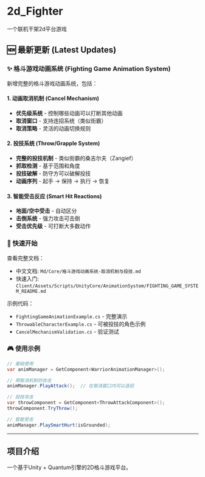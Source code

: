 # 2d_Fighter
一个联机干架2d平台游戏

## 🆕 最新更新 (Latest Updates)

### ✨ 格斗游戏动画系统 (Fighting Game Animation System)

新增完整的格斗游戏动画系统，包括：

#### 1. 动画取消机制 (Cancel Mechanism)
- **优先级系统** - 控制哪些动画可以打断其他动画
- **取消窗口** - 支持连招系统（类似街霸）
- **取消策略** - 灵活的动画切换规则

#### 2. 投技系统 (Throw/Grapple System)
- **完整的投技机制** - 类似街霸的桑吉尔夫（Zangief）
- **抓取检测** - 基于范围和角度
- **投技破解** - 防守方可以破解投技
- **动画序列** - 起手 → 保持 → 执行 → 恢复

#### 3. 智能受击反应 (Smart Hit Reactions)
- **地面/空中受击** - 自动区分
- **击倒系统** - 强力攻击可击倒
- **受击优先级** - 可打断大多数动作

### 📖 快速开始

查看完整文档：
- 中文文档: `Md/Core/格斗游戏动画系统-取消机制与投技.md`
- 快速入门: `Client/Assets/Scripts/UnityCore/AnimationSystem/FIGHTING_GAME_SYSTEM_README.md`

示例代码：
- `FightingGameAnimationExample.cs` - 完整演示
- `ThrowableCharacterExample.cs` - 可被投技的角色示例
- `CancelMechanismValidation.cs` - 验证测试

### 🎮 使用示例

```csharp
// 基础使用
var animManager = GetComponent<WarriorAnimationManager>();

// 带取消机制的攻击
animManager.PlayAttack();  // 在取消窗口内可以连招

// 投技攻击
var throwComponent = GetComponent<ThrowAttackComponent>();
throwComponent.TryThrow();

// 智能受击
animManager.PlaySmartHurt(isGrounded);
```

---

## 项目介绍

一个基于Unity + Quantum引擎的2D格斗游戏平台。
